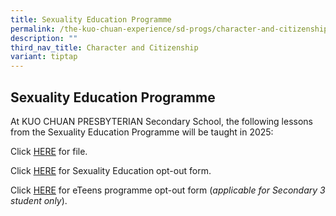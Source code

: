 ```yaml
---
title: Sexuality Education Programme
permalink: /the-kuo-chuan-experience/sd-progs/character-and-citizenship-programme/sexuality-education-programme/
description: ""
third_nav_title: Character and Citizenship
variant: tiptap
---
```

<h2>Sexuality Education Programme</h2>
<p>At KUO CHUAN PRESBYTERIAN Secondary School, the following lessons from
the Sexuality Education Programme will be taught in 2025:</p>
<p>Click <a href="/files/Info_on_SEd_updated_jan2025.pdf" rel="noopener noreferrer nofollow" target="_blank">HERE</a> for
file.</p>
<p>Click <a href="/files/Parent_Opt_Out_Form_Hardcopy_2025.pdf" rel="noopener noreferrer nofollow" target="_blank">HERE</a> for
Sexuality Education opt-out form.</p>
<p>Click <a href="/files/eTeens_Parents_Opt_out_Form__Sec__HPB__2025.pdf" rel="noopener noreferrer nofollow" target="_blank">HERE</a> for
eTeens programme opt-out form (<em>applicable for Secondary 3 student only</em>).</p>